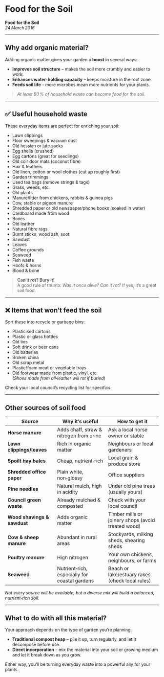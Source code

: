 # Food for the Soil

**Food for the Soil**  
*24 March 2016*

---

## Why add organic material?

Adding organic matter gives your garden a **boost** in several ways:

- **Improves soil structure** – makes the soil more crumbly and easier to work.
- **Enhances water‑holding capacity** – keeps moisture in the root zone.
- **Feeds soil life** – more microbes mean more nutrients for your plants.

> *At least 50 % of household waste can become food for the soil.*

---

## ✅ Useful household waste

These everyday items are perfect for enriching your soil:

- Lawn clippings  
- Floor sweepings & vacuum dust  
- Old hessian or jute sacks  
- Egg shells (crushed)  
- Egg cartons (great for seedlings)  
- Old coir door mats (coconut fibre)  
- Hair & feathers  
- Old linen, cotton or wool clothes (cut up roughly first)  
- Garden trimmings  
- Used tea bags (remove strings & tags)  
- Grass, weeds, etc.  
- Old plants  
- Manure/litter from chickens, rabbits & guinea pigs  
- Cow, stable or pigeon manure  
- Shredded paper or old newspaper/phone books (soaked in water)  
- Cardboard made from wood  
- Bones  
- Old leather  
- Natural fibre rags  
- Burnt sticks, wood ash, soot  
- Sawdust  
- Leaves  
- Coffee grounds  
- Seaweed  
- Fish waste  
- Hoofs & horns  
- Blood & bone  

> **Can it rot? Bury it!**  
> A good rule of thumb: *Was it once alive? Can it rot?* If yes, it’s a great soil food.

---

## ❌ Items that won’t feed the soil

Sort these into recycle or garbage bins:

- Plasticised cartons  
- Plastic or glass bottles  
- Old tins  
- Soft drink or beer cans  
- Old batteries  
- Broken china  
- Old scrap metal  
- Plastic/foam meat or vegetable trays  
- Old footwear made from plastic, vinyl, etc.  
  *(Shoes made from all‑leather will rot if buried)*

Check your local council’s recycling list for specifics.

---

## Other sources of soil food

| Source | Why it’s useful | How to get it |
|--------|-----------------|---------------|
| **Horse manure** | Adds chaff, straw & nitrogen from urine | Ask a local horse owner or stable |
| **Lawn clippings/leaves** | Rich in organic matter | Neighbours or local gardeners |
| **Spoilt hay bales** | Cheap, nutrient‑rich | Local grain & produce store |
| **Shredded office paper** | Plain white, non‑glossy | Office suppliers |
| **Pine needles** | Natural mulch, high in acidity | Under old pine trees (usually yours) |
| **Council green waste** | Already mulched & composted | Check with your local council |
| **Wood shavings & sawdust** | Adds organic matter | Timber mills or joinery shops (avoid treated wood) |
| **Cow & sheep manure** | Abundant in rural areas | Stockyards, milking sheds, shearing sheds |
| **Poultry manure** | High nitrogen | Your own chickens, neighbours, or farms |
| **Seaweed** | Nutrient‑rich, especially for coastal gardens | Beach or lake/estuary rakes (check local rules) |

*Not every source will be available, but a diverse mix will build a balanced, nutrient‑rich soil.*

---

## What to do with all this material?

Your approach depends on the type of garden you’re planning:

- **Traditional compost heap** – pile it up, turn regularly, and let it decompose before use.
- **Direct incorporation** – mix the material into your soil or growing medium and let it break down as you grow.

Either way, you’ll be turning everyday waste into a powerful ally for your plants.